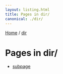 ```yaml
---
layout: listing.html
title: Pages in dir/
canonical: ./dir/
---
```

[Home](./) / [dir](./dir/)

# Pages in dir/

- [subpage](./dir/subpage)
